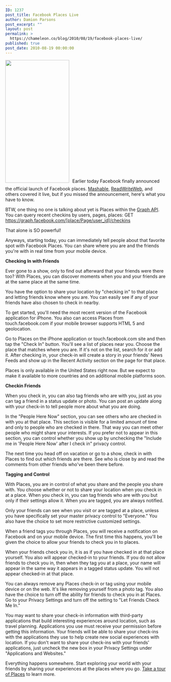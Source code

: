 ```yaml
---
ID: 1237
post_title: Facebook Places Live
author: Damion Parsons
post_excerpt: ""
layout: post
permalink: >
  https://chameleon.co/blog/2010/08/19/facebook-places-live/
published: true
post_date: 2010-08-19 00:00:00
---
```

<img class="size-full wp-image-1405 alignleft" style="margin-right: 10px; margin-bottom: 10px;" title="Facebook Places iPhone" src="https://takemetoyourleader.com/wp-content/uploads/2010/08/Facebook-Places-iPhone1.jpg" alt="" width="200" height="384" />Earlier today Facebook finally announced the official launch of Facebook places. <a title="Facebook Places Mashable" href="https://mashable.com/2010/08/18/facebook-launches-its-location-features-live/" target="_blank" rel="noopener noreferrer">Mashable</a>, <a title="Facebook Places ReadWriteWeb" href="https://www.readwriteweb.com/archives/live_blog_facebook_location_announcement.php" target="_blank" rel="noopener noreferrer">ReadWriteWeb</a>, and others covered it live, but if you missed the announcement, here's what you have to know.

BTW, one thing no one is talking about yet is Places within the <a title="Facebook Places Graph API" href="https://developers.facebook.com/docs/api#places" target="_blank" rel="noopener noreferrer">Graph API</a>. You can query recent checkins by users, pages, places: GET https://graph.facebook.com/[place/Page/user_id]/checkins

That alone is SO powerful!<!--more-->

Anyways, starting today, you can immediately tell people about that favorite spot with Facebook Places. You can share where you are and the friends you're with in real time from your mobile device.

<strong>Checking In with Friends</strong>

Ever gone to a show, only to find out afterward that your friends were there too? With Places, you can discover moments when you and your friends are at the same place at the same time.

You have the option to share your location by "checking in" to that place and letting friends know where you are. You can easily see if any of your friends have also chosen to check in nearby.

To get started, you'll need the most recent version of the Facebook application for iPhone. You also can access Places from touch.facebook.com if your mobile browser supports HTML 5 and geolocation.

Go to Places on the iPhone application or touch.facebook.com site and then tap the "Check In" button. You'll see a list of places near you. Choose the place that matches where you are. If it's not on the list, search for it or add it. After checking in, your check-in will create a story in your friends' News Feeds and show up in the Recent Activity section on the page for that place.

Places is only available in the United States right now. But we expect to make it available to more countries and on additional mobile platforms soon.

<!--more-->

<strong>Checkin Friends</strong>

When you check in, you can also tag friends who are with you, just as you can tag a friend in a status update or photo. You can post an update along with your check-in to tell people more about what you are doing.

In the "People Here Now" section, you can see others who are checked in with you at that place. This section is visible for a limited amount of time and only to people who are checked in there. That way you can meet other people who might share your interests. If you prefer not to appear in this section, you can control whether you show up by unchecking the "Include me in 'People Here Now' after I check in" privacy control.

The next time you head off on vacation or go to a show, check in with Places to find out which friends are there. See who is close by and read the comments from other friends who've been there before.

<strong>Tagging and Control</strong>

With Places, you are in control of what you share and the people you share with. You choose whether or not to share your location when you check in at a place. When you check in, you can tag friends who are with you but only if their settings allow it. When you are tagged, you are always notified.

Only your friends can see when you visit or are tagged at a place, unless you have specifically set your master privacy control to "Everyone." You also have the choice to set more restrictive customized settings.

When a friend tags you through Places, you will receive a notification on Facebook and on your mobile device. The first time this happens, you'll be given the choice to allow your friends to check you in to places.

When your friends check you in, it is as if you have checked in at that place yourself. You also will appear checked-in to your friends. If you do not allow friends to check you in, then when they tag you at a place, your name will appear in the same way it appears in a tagged status update. You will not appear checked-in at that place.

You can always remove any Places check-in or tag using your mobile device or on the web. It's like removing yourself from a photo tag. You also have the choice to turn off the ability for friends to check you in at Places. Go to your Privacy Settings and turn off the setting to "Let Friends Check Me In."

You may want to share your check-in information with third-party applications that build interesting experiences around location, such as travel planning. Applications you use must receive your permission before getting this information. Your friends will be able to share your check-ins with the applications they use to help create new social experiences with location. If you don't want to share your check-ins with your friends' applications, just uncheck the new box in your Privacy Settings under "Applications and Websites."

Everything happens somewhere. Start exploring your world with your friends by sharing your experiences at the places where you go. <a title="Facebook Places" href="https://www.facebook.com/places/" target="_blank" rel="noopener noreferrer">Take a tour of Places</a> to learn more.
